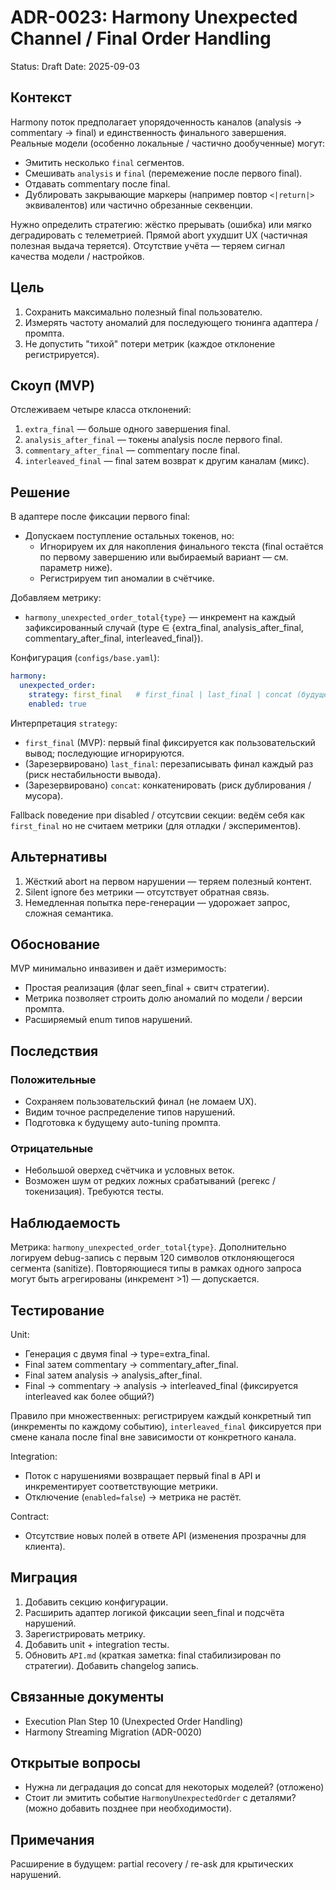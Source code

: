 # ADR-0023: Harmony Unexpected Channel / Final Order Handling

Status: Draft
Date: 2025-09-03

## Контекст

Harmony поток предполагает упорядоченность каналов (analysis → commentary → final) и единственность финального завершения.
Реальные модели (особенно локальные / частично дообученные) могут:

- Эмитить несколько `final` сегментов.
- Смешивать `analysis` и `final` (перемежение после первого final).
- Отдавать commentary после final.
- Дублировать закрывающие маркеры (например повтор `<|return|>` эквивалентов) или частично обрезанные секвенции.

Нужно определить стратегию: жёстко прерывать (ошибка) или мягко деградировать с телеметрией.
Прямой abort ухудшит UX (частичная полезная выдача теряется). Отсутствие учёта — теряем сигнал качества модели / настройков.

## Цель

1. Сохранить максимально полезный final пользователю.
2. Измерять частоту аномалий для последующего тюнинга адаптера / промпта.
3. Не допустить "тихой" потери метрик (каждое отклонение регистрируется).

## Скоуп (MVP)

Отслеживаем четыре класса отклонений:

1. `extra_final` — больше одного завершения final.
2. `analysis_after_final` — токены analysis после первого final.
3. `commentary_after_final` — commentary после final.
4. `interleaved_final` — final затем возврат к другим каналам (микс).

## Решение

В адаптере после фиксации первого final:

- Допускаем поступление остальных токенов, но:
  - Игнорируем их для накопления финального текста (final остаётся по первому завершению или выбираемый вариант — см. параметр ниже).
  - Регистрируем тип аномалии в счётчике.

Добавляем метрику:

- `harmony_unexpected_order_total{type}` — инкремент на каждый зафиксированный случай (type ∈ {extra_final, analysis_after_final, commentary_after_final, interleaved_final}).

Конфигурация (`configs/base.yaml`):

```yaml
harmony:
  unexpected_order:
    strategy: first_final   # first_final | last_final | concat (будущее)
    enabled: true
```

Интерпретация `strategy`:

- `first_final` (MVP): первый final фиксируется как пользовательский вывод; последующие игнорируются.
- (Зарезервировано) `last_final`: перезаписывать финал каждый раз (риск нестабильности вывода).
- (Зарезервировано) `concat`: конкатенировать (риск дублирования / мусора).

Fallback поведение при disabled / отсутсвии секции: ведём себя как `first_final` но не считаем метрики (для отладки / экспериментов).

## Альтернативы

1. Жёсткий abort на первом нарушении — теряем полезный контент.
2. Silent ignore без метрики — отсутствует обратная связь.
3. Немедленная попытка пере-генерации — удорожает запрос, сложная семантика.

## Обоснование

MVP минимально инвазивен и даёт измеримость:

- Простая реализация (флаг seen_final + свитч стратегии).
- Метрика позволяет строить долю аномалий по модели / версии промпта.
- Расширяемый enum типов нарушений.

## Последствия

### Положительные

- Сохраняем пользовательский финал (не ломаем UX).
- Видим точное распределение типов нарушений.
- Подготовка к будущему auto-tuning промпта.

### Отрицательные

- Небольшой оверхед счётчика и условных веток.
- Возможен шум от редких ложных срабатываний (регекс / токенизация). Требуются тесты.

## Наблюдаемость

Метрика: `harmony_unexpected_order_total{type}`.
Дополнительно логируем debug-запись с первым 120 символов отклоняющегося сегмента (sanitize). Повторяющиеся типы в рамках одного запроса могут быть агрегированы (инкремент >1) — допускается.

## Тестирование

Unit:

- Генерация с двумя final → type=extra_final.
- Final затем commentary → commentary_after_final.
- Final затем analysis → analysis_after_final.
- Final → commentary → analysis → interleaved_final (фиксируется interleaved как более общий?)

Правило при множественных: регистрируем каждый конкретный тип (инкременты по каждому событию), `interleaved_final` фиксируется при смене канала после final вне зависимости от конкретного канала.

Integration:

- Поток с нарушениями возвращает первый final в API и инкрементирует соответствующие метрики.
- Отключение (`enabled=false`) → метрика не растёт.

Contract:

- Отсутствие новых полей в ответе API (изменения прозрачны для клиента).

## Миграция

1. Добавить секцию конфигурации.
2. Расширить адаптер логикой фиксации seen_final и подсчёта нарушений.
3. Зарегистрировать метрику.
4. Добавить unit + integration тесты.
5. Обновить `API.md` (краткая заметка: final стабилизирован по стратегии). Добавить changelog запись.

## Связанные документы

- Execution Plan Step 10 (Unexpected Order Handling)
- Harmony Streaming Migration (ADR-0020)

## Открытые вопросы

- Нужна ли деградация до concat для некоторых моделей? (отложено)
- Стоит ли эмитить событие `HarmonyUnexpectedOrder` с деталями? (можно добавить позднее при необходимости).

## Примечания

Расширение в будущем: partial recovery / re-ask для крытических нарушений.
